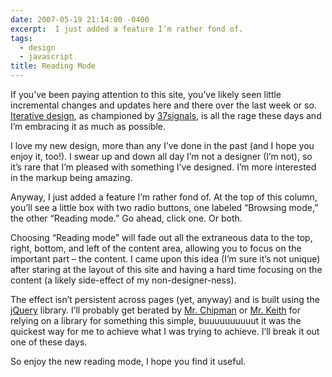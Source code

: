 ```yaml
---
date: 2007-05-19 21:14:00 -0400
excerpt:  I just added a feature I’m rather fond of.
tags:
  - design
  - javascript
title: Reading Mode
---
```


If you’ve been paying attention to this site, you’ve likely seen little incremental changes and updates here and there over the last week or so. [Iterative design](http://en.wikipedia.org/wiki/Iterative_design), as championed by [37signals](http://37signals.com/), is all the rage these days and I’m embracing it as much as possible.

I love my new design, more than any I’ve done in the past (and I hope you enjoy it, too!). I swear up and down all day I’m not a designer (I’m not), so it’s rare that I’m pleased with something I’ve designed. I’m more interested in the markup being amazing.

Anyway, I just added a feature I’m rather fond of. At the top of this column, you’ll see a little box with two radio buttons, one labeled “Browsing mode,” the other “Reading mode.” Go ahead, click one. Or both.

Choosing “Reading mode” will fade out all the extraneous data to the top, right, bottom, and left of the content area, allowing you to focus on the important part – the content. I came upon this idea (I’m sure it’s not unique) after staring at the layout of this site and having a hard time focusing on the content (a likely side-effect of my non-designer-ness).

The effect isn’t persistent across pages (yet, anyway) and is built using the [jQuery](http://jquery.com/) library. I’ll probably get berated by [Mr. Chipman](http://www.slayeroffice.com/) or [Mr. Keith](http://adactio.com/) for relying on a library for something this simple, buuuuuuuuuut it was the quickest way for me to achieve what I was trying to achieve. I’ll break it out one of these days.

So enjoy the new reading mode, I hope you find it useful.
